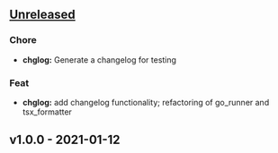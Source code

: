<a name="unreleased"></a>
## [Unreleased]

### Chore
- **chglog:** Generate a changelog for testing

### Feat
- **chglog:** add changelog functionality; refactoring of go_runner and tsx_formatter


<a name="v1.0.0"></a>
## v1.0.0 - 2021-01-12

[Unreleased]: https://github.com/KevynKelso/vim-tools/compare/v1.0.0...HEAD
